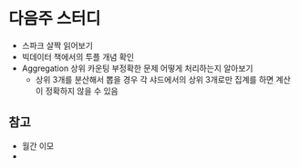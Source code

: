 # 다음주 스터디 

* 스파크 살짝 읽어보기
* 빅데이터 책에서의 투플 개념 확인
* Aggregation 상위 카운팅 부정확한 문제 어떻게 처리하는지 알아보기
  * 상위 3개를 분산해서 뽑을 경우 각 샤드에서의 상위 3개로만 집계를 하면 계산이 정확하지 않을 수 있음



## 참고

* 월간 이모
* ​